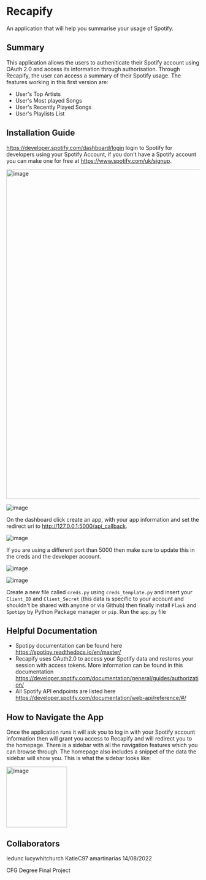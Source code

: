 # Recapify
An application that will help you summarise your usage of Spotify.

## Summary
This application allows the users to autheniticate their Spotify account using OAuth 2.0 and access its information through authorisation. Through Recapify, the user can access a summary of their Spotify usage. The features working in this first version are:

* User's Top Artists
* User's Most played Songs
* User's Recently Played Songs
* User's Playlists List

## Installation Guide
https://developer.spotify.com/dashboard/login login to Spotify for developers using your Spotify Account, if you don't have a Spotify account you can make one for free at https://www.spotify.com/uk/signup.

<img width="858" alt="image" src="https://user-images.githubusercontent.com/102866922/184502478-03ac732c-231f-478c-ba6f-a624cc028888.png">

![image](https://user-images.githubusercontent.com/102866922/184502508-1461ead8-5aac-4f49-bc53-9efcd57afe44.png)

On the dashboard click create an app, with your app information and set the redirect uri to http://127.0.0.1:5000/api_callback.

![image](https://user-images.githubusercontent.com/102866922/184502543-e9809bb9-b4c9-40f4-894f-96f071c1b43a.png)


If you are using a different port than 5000 then make sure to update this in the creds and the developer account.

![image](https://user-images.githubusercontent.com/102866922/184502565-6c0a4a1d-3b27-4369-ac9d-99e21d385c3e.png)

![image](https://user-images.githubusercontent.com/102866922/184502589-7713ee24-3e74-4cf0-9b30-7230acce931e.png)

Create a new file called `creds.py` using `creds_template.py` and insert your `Client_ID` and `Client_Secret` (this data is specific to your account and shouldn't be shared with anyone or via Github) then finally install `Flask` and `Spotipy` by Python Package manager or `pip`.
Run the `app.py` file

## Helpful Documentation
* Spotipy documentation can be found here https://spotipy.readthedocs.io/en/master/
* Recapify uses OAuth2.0 to access your Spotify data and restores your session with access tokens. More information can be found in this documentation https://developer.spotify.com/documentation/general/guides/authorization/
* All Spotify API endpoints are listed here https://developer.spotify.com/documentation/web-api/reference/#/

## How to Navigate the App
Once the application runs it will ask you to log in with your Spotify account information then will grant you access to Recapify and will redirect you to the homepage. There is a sidebar with all the navigation features which you can browse through. The homepage also includes a snippet of the data the sidebar will show you. This is what the sidebar looks like:

<img width="158" alt="image" src="https://user-images.githubusercontent.com/102866922/184502278-ca76176d-ce44-4d88-9b71-a642cf62a71e.png">

## Collaborators 
ledunc
lucywhitchurch
KatieC97
amartinarias
14/08/2022

CFG Degree Final Project
